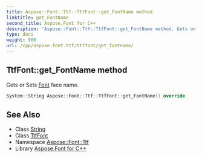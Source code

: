 ```yaml
---
title: Aspose::Font::Ttf::TtfFont::get_FontName method
linktitle: get_FontName
second_title: Aspose.Font for C++
description: 'Aspose::Font::Ttf::TtfFont::get_FontName method. Gets or Sets Font face name in C++.'
type: docs
weight: 900
url: /cpp/aspose.font.ttf/ttffont/get_fontname/
---
```

## TtfFont::get_FontName method


Gets or Sets [Font](../../../aspose.font/font/) face name.

```cpp
System::String Aspose::Font::Ttf::TtfFont::get_FontName() override
```

## See Also

* Class [String](../../../system/string/)
* Class [TtfFont](../)
* Namespace [Aspose::Font::Ttf](../../)
* Library [Aspose.Font for C++](../../../)
